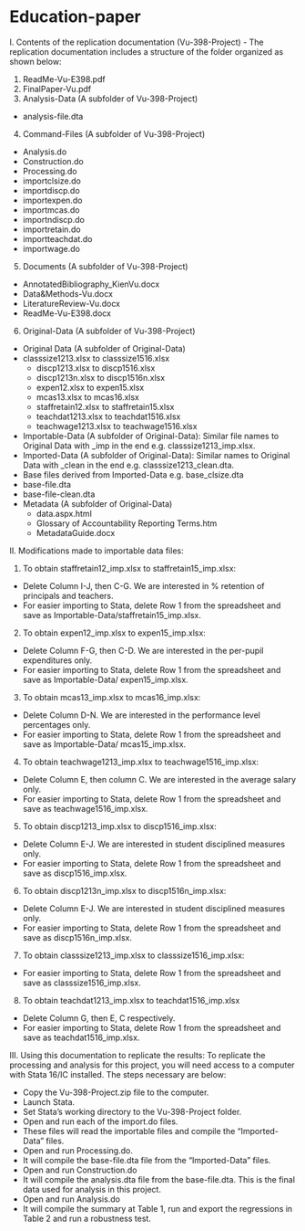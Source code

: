 # Education-paper

I. Contents of the replication documentation (Vu-398-Project) -
The replication documentation includes a structure of the folder organized as shown below: 
1. ReadMe-Vu-E398.pdf
2. FinalPaper-Vu.pdf
3. Analysis-Data (A subfolder of Vu-398-Project)
- analysis-file.dta
4. Command-Files (A subfolder of Vu-398-Project)
- Analysis.do
- Construction.do
- Processing.do
- importclsize.do
- importdiscp.do	
- importexpen.do
- importmcas.do
- importndiscp.do
- importretain.do
- importteachdat.do
- importwage.do
5. Documents (A subfolder of Vu-398-Project)
- AnnotatedBibliography_KienVu.docx
- Data&Methods-Vu.docx
- LiteratureReview-Vu.docx
- ReadMe-Vu-E398.docx
6. Original-Data (A subfolder of Vu-398-Project)
- Original Data (A subfolder of Original-Data)
- classsize1213.xlsx to classsize1516.xlsx
	- discp1213.xlsx to discp1516.xlsx
	- discp1213n.xlsx to discp1516n.xlsx
	- expen12.xlsx to expen15.xlsx
	- mcas13.xlsx to mcas16.xlsx
	- staffretain12.xlsx to staffretain15.xlsx
	- teachdat1213.xlsx to teachdat1516.xlsx
	- teachwage1213.xlsx to teachwage1516.xlsx
- Importable-Data (A subfolder of Original-Data): Similar file names to Original Data with _imp in the end e.g. classsize1213_imp.xlsx.
- Imported-Data (A subfolder of Original-Data): Similar names to Original Data with _clean in the end e.g. classsize1213_clean.dta.
- Base files derived from Imported-Data e.g. base_clsize.dta
- base-file.dta
- base-file-clean.dta
- Metadata (A subfolder of Original-Data)
	- data.aspx.html
	- Glossary of Accountability Reporting Terms.htm
	- MetadataGuide.docx

II. Modifications made to importable data files:
1. To obtain staffretain12_imp.xlsx to staffretain15_imp.xlsx: 
- Delete Column I-J, then C-G. We are interested in % retention of principals and teachers.  
- For easier importing to Stata, delete Row 1 from the spreadsheet and save as Importable-Data/staffretain15_imp.xlsx. 
2. To obtain expen12_imp.xlsx to expen15_imp.xlsx: 
- Delete Column F-G, then C-D. We are interested in the per-pupil expenditures only. 
- For easier importing to Stata, delete Row 1 from the spreadsheet and save as Importable-Data/ expen15_imp.xlsx. 
3. To obtain mcas13_imp.xlsx to mcas16_imp.xlsx:
- Delete Column D-N. We are interested in the performance level percentages only. 
- For easier importing to Stata, delete Row 1 from the spreadsheet and save as Importable-Data/ mcas15_imp.xlsx. 
4. To obtain teachwage1213_imp.xlsx to teachwage1516_imp.xlsx:
- Delete Column E, then column C. We are interested in the average salary only. 
- For easier importing to Stata, delete Row 1 from the spreadsheet and save as teachwage1516_imp.xlsx. 
5. To obtain discp1213_imp.xlsx to discp1516_imp.xlsx:
- Delete Column E-J. We are interested in student disciplined measures only. 
- For easier importing to Stata, delete Row 1 from the spreadsheet and save as discp1516_imp.xlsx. 
6. To obtain discp1213n_imp.xlsx to discp1516n_imp.xlsx:
- Delete Column E-J. We are interested in student disciplined measures only. 
- For easier importing to Stata, delete Row 1 from the spreadsheet and save as discp1516n_imp.xlsx. 
7. To obtain classsize1213_imp.xlsx to classsize1516_imp.xlsx:
- For easier importing to Stata, delete Row 1 from the spreadsheet and save as classsize1516_imp.xlsx.  
8. To obtain teachdat1213_imp.xlsx to teachdat1516_imp.xlsx
- Delete Column G, then E, C respectively. 
- For easier importing to Stata, delete Row 1 from the spreadsheet and save as teachdat1516_imp.xlsx.  

III. Using this documentation to replicate the results: 
To replicate the processing and analysis for this project, you will need access to a computer with Stata 16/IC installed. 
The steps necessary are below: 
- Copy the Vu-398-Project.zip file to the computer. 
- Launch Stata.
- Set Stata’s working directory to the Vu-398-Project folder.
- Open and run each of the import.do files.
- These files will read the importable files and compile the “Imported-Data” files.
- Open and run Processing.do.
- It will compile the base-file.dta file from the “Imported-Data” files.
- Open and run Construction.do
- It will compile the analysis.dta file from the base-file.dta. This is the final data used for analysis in this project. 
- Open and run Analysis.do
- It will compile the summary at Table 1, run and export the regressions in Table 2 and run a robustness test. 
